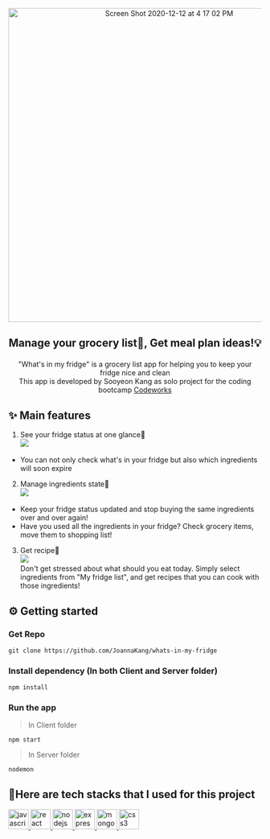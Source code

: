 <p align="center"><img width="624" alt="Screen Shot 2020-12-12 at 4 17 02 PM" src="https://user-images.githubusercontent.com/34419390/101989059-b76b7a80-3c95-11eb-850e-45083e681589.png"></p>
<h2><p align="center">Manage your grocery list📝, Get meal plan ideas!💡</p></h2>
<p align="center">"What's in my fridge" is a grocery list app for helping you to keep your fridge nice and clean </br>
This app is developed by Sooyeon Kang as solo project for the coding bootcamp <a href="https://codeworks.me">Codeworks</a></p>


## ✨ Main features<br/>
1. See your fridge status at one glance👀<br/>
![](https://media.giphy.com/media/4tnwB8Z7nUpjNP1tqc/giphy.gif) <br/>
- You can not only check what's in your fridge but also which ingredients will soon expire<br/>
2. Manage ingredients state🍎 <br/>
![](https://media.giphy.com/media/ZyobVAd5oD8vkLNKfp/giphy.gif) <br/>
- Keep your fridge status updated and stop buying the same ingredients over and over again!<br/>
- Have you used all the ingredients in your fridge? Check grocery items, move them to shopping list!<br/>
3. Get recipe📖 <br/>
![](https://media.giphy.com/media/6tesHVDktr2LahbMfj/giphy.gif) <br/>
Don't get stressed about what should you eat today. Simply select ingredients from "My fridge list", and get recipes that you can cook with those ingredients!

## ⚙️ Getting started

### Get Repo
```
git clone https://github.com/JoannaKang/whats-in-my-fridge
```
### Install dependency (In both Client and Server folder)
```
npm install
```
### Run the app
> In Client folder
```
npm start
```
> In Server folder
```
nodemon
```

## 🤖Here are tech stacks that I used for this project
<p align="left"> 
   <a href="https://developer.mozilla.org/en-US/docs/Web/JavaScript" target="_blank"> <img src="https://devicons.github.io/devicon/devicon.git/icons/javascript/javascript-original.svg" alt="javascript" width="40" height="40"/> </a> 
   <a href="https://reactjs.org/" target="_blank"> <img src="https://devicons.github.io/devicon/devicon.git/icons/react/react-original-wordmark.svg" alt="react" width="40" height="40"/> </a> 
   <a href="https://nodejs.org" target="_blank"> <img src="https://devicons.github.io/devicon/devicon.git/icons/nodejs/nodejs-original-wordmark.svg" alt="nodejs" width="40" height="40"/> </a> 
   <a href="https://expressjs.com" target="_blank"> <img src="https://devicons.github.io/devicon/devicon.git/icons/express/express-original-wordmark.svg" alt="express" width="40" height="40"/> </a> 
   <a href="https://www.mongodb.com/" target="_blank"> <img src="https://devicons.github.io/devicon/devicon.git/icons/mongodb/mongodb-original-wordmark.svg" alt="mongodb" width="40" height="40"/> </a> 
   <a href="https://www.w3schools.com/css/" target="_blank"> <img src="https://devicons.github.io/devicon/devicon.git/icons/css3/css3-original-wordmark.svg" alt="css3" width="40" height="40"/> </a> 
</p>
